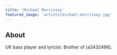 ```yaml
---
title: 'Michael Morrissey'
featured_image: 'artists/michael-morrissey.jpg'
---
```


## About

UK bass player and lyricist. Brother of [a3432496].
